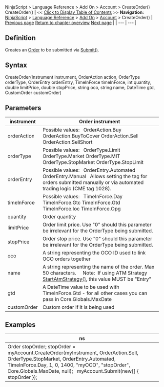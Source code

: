 ﻿
NinjaScript \> Language Reference \> Add On \> Account \> CreateOrder()
CreateOrder()
| \<\< [Click to Display Table of Contents](createorder.md) \>\> **Navigation:**     [NinjaScript](ninjascript.md) \> [Language Reference](language_reference_wip.md) \> [Add On](add_on.md) \> [Account](account_class.md) \> CreateOrder() | [Previous page](connectoptions.md) [Return to chapter overview](account_class.md) [Next page](denomination.md) |
| --- | --- |
## Definition
Creates an [Order](order.md) to be submitted via [Submit()](submit.md).
 
## Syntax
CreateOrder(Instrument instrument, OrderAction action, OrderType orderType, OrderEntry orderEntry, TimeInForce timeInForce, int quantity, double limitPrice, double stopPrice, string oco, string name, DateTime gtd, CustomOrder customOrder)

## Parameters
| instrument | Order instrument |
| --- | --- |
| orderAction | Possible values:   OrderAction.Buy OrderAction.BuyToCover OrderAction.Sell OrderAction.SellShort |
| orderType | Possible values:   OrderType.Limit OrderType.Market OrderType.MIT OrderType.StopMarket OrderType.StopLimit |
| orderEntry | Possible values:   OrderEntry.Automated OrderEntry.Manual   Allows setting the tag for orders submitted manually or via automated trading logic (CME tag 1028\). |
| timeInForce | Possible values:   TimeInForce.Day TimeInForce.Gtc TimeInForce.Gtd TimeInForce.Ioc TimeInForce.Opg |
| quantity | Order quantity |
| limitPrice | Order limit price. Use "0" should this parameter be irrelevant for the OrderType being submitted. |
| stopPrice | Order stop price. Use "0" should this parameter be irrelevant for the OrderType being submitted. |
| oco | A string representing the OCO ID used to link OCO orders together |
| name | A string representing the name of the order. Max 50 characters.     Note:  If using ATM Strategy [StartAtmStrategy()](startatmstrategy.md), this value MUST be "Entry" |
| gtd | A DateTime value to be used with TimeInForce.Gtd \- for all other cases you can pass in Core.Globals.MaxDate |
| customOrder | Custom order if it is being used |

## 
## Examples
| ns |
| --- |
| Order stopOrder; stopOrder \= myAccount.CreateOrder(myInstrument, OrderAction.Sell, OrderType.StopMarket, OrderEntry.Automated, TimeInForce.Day, 1, 0, 1400, "myOCO", "stopOrder", Core.Globals.MaxDate, null);   myAccount.Submit(new\[] { stopOrder }); |

